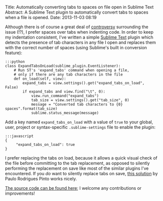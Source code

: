 Title: Automatically converting tabs to spaces on file open in Sublime Text
Abstract: A Sublime Text plugin to automatically convert tabs to spaces when a file is opened.
Date: 2013-11-03 08:19

Although there is of course a great deal of [controversy](http://programmers.stackexchange.com/questions/57/tabs-versus-spaceswhat-is-the-proper-indentation-character-for-everything-in-e) surrounding the issue (!?), I prefer spaces over tabs when indenting code. In order to keep my indentation consistent, I've written a simple [Sublime Text](http://www.sublimetext.com/) plugin which detects the presence of tab characters in any file I open and replaces them with the correct number of spaces (using Sublime's built in conversion feature):

    :::python
    class ExpandTabsOnLoad(sublime_plugin.EventListener):
        # Run ST's 'expand_tabs' command when opening a file,
        # only if there are any tab characters in the file
        def on_load(self, view):
            expand_tabs = view.settings().get("expand_tabs_on_load", False)
            if expand_tabs and view.find("\t", 0):
                view.run_command("expand_tabs")
                tab_size = view.settings().get("tab_size", 0)
                message = "Converted tab characters to {0} spaces".format(tab_size)
                sublime.status_message(message)

Add a key named `expand_tabs_on_load` with a value of `true` to your global, user, project or syntax-specific `.sublime-settings` file to enable the plugin:

	:::javascript
    {
         "expand_tabs_on_load": true
    }

I prefer replacing the tabs on load, because it allows a quick visual check of the file before committing to the tab replacement, as opposed to silently performing the replacement on save like most of the similar plugins I've encountered. If you _do_ want to silently replace tabs on save, [this solution](https://coderwall.com/p/zvyg7a) by Paulo Rodrigues Pinto works nicely.

[The source code can be found here](https://github.com/markashleybell/ExpandTabsOnLoad); I welcome any contributions or improvements!
